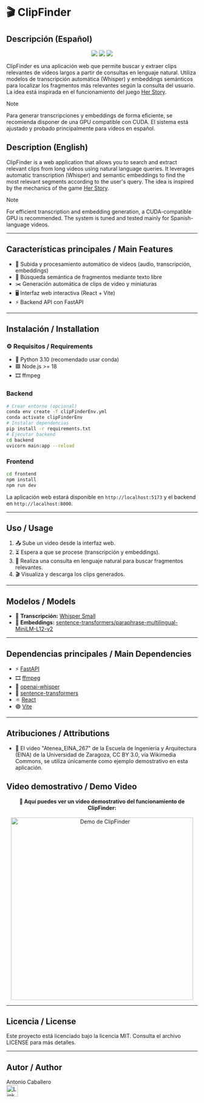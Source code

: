 
# 🎬 ClipFinder

## Descripción (Español)

<p align="center">
  <img src="https://img.shields.io/badge/Python-3.10-blue?logo=python" />
  <img src="https://img.shields.io/badge/Node.js-18+-green?logo=node.js" />
  <img src="https://img.shields.io/badge/License-MIT-yellow.svg" />
</p>

ClipFinder es una aplicación web que permite buscar y extraer clips relevantes de videos largos a partir de consultas en lenguaje natural. Utiliza modelos de transcripción automática (Whisper) y embeddings semánticos para localizar los fragmentos más relevantes según la consulta del usuario. La idea está inspirada en el funcionamiento del juego [Her Story](https://www.herstorygame.com/).

> [!NOTE]
> Para generar transcripciones y embeddings de forma eficiente, se recomienda disponer de una GPU compatible con CUDA. El sistema está ajustado y probado principalmente para vídeos en español.

## Description (English)
ClipFinder is a web application that allows you to search and extract relevant clips from long videos using natural language queries. It leverages automatic transcription (Whisper) and semantic embeddings to find the most relevant segments according to the user's query. The idea is inspired by the mechanics of the game [Her Story](https://www.herstorygame.com/).

 > [!NOTE]
> For efficient transcription and embedding generation, a CUDA-compatible GPU is recommended. The system is tuned and tested mainly for Spanish-language videos.

---

## Características principales / Main Features
- 🚀 Subida y procesamiento automático de videos (audio, transcripción, embeddings)
- 🔎 Búsqueda semántica de fragmentos mediante texto libre
- ✂️ Generación automática de clips de video y miniaturas
- 🖥️ Interfaz web interactiva (React + Vite)
- ⚡ Backend API con FastAPI

---

## Instalación / Installation


### ⚙️ Requisitos / Requirements
- 🐍 Python 3.10 (recomendado usar conda)
- 🟩 Node.js >= 18
- 🎞️ ffmpeg

### Backend
```bash
# Crear entorno (opcional)
conda env create -f clipFinderEnv.yml
conda activate clipFinderEnv
# Instalar dependencias
pip install -r requirements.txt
# Ejecutar backend
cd backend
uvicorn main:app --reload
```

### Frontend
```bash
cd frontend
npm install
npm run dev
```

La aplicación web estará disponible en `http://localhost:5173` y el backend en `http://localhost:8000`.

---

## Uso / Usage
1. 📤 Sube un video desde la interfaz web.
2. ⏳ Espera a que se procese (transcripción y embeddings).
3. 💬 Realiza una consulta en lenguaje natural para buscar fragmentos relevantes.
4. 🎬 Visualiza y descarga los clips generados.

---



## Modelos / Models
- 📝 **Transcripción:** [Whisper Small](https://huggingface.co/openai/whisper-small)
- 🧠 **Embeddings:** [sentence-transformers/paraphrase-multilingual-MiniLM-L12-v2](https://huggingface.co/sentence-transformers/paraphrase-multilingual-MiniLM-L12-v2)

---

## Dependencias principales / Main Dependencies
- ⚡ [FastAPI](https://fastapi.tiangolo.com/)
- 🎞️ [ffmpeg](https://ffmpeg.org/)
- 📝 [openai-whisper](https://github.com/openai/whisper)
- 🧠 [sentence-transformers](https://www.sbert.net/)
- ⚛️ [React](https://react.dev/)
- 🟣 [Vite](https://vitejs.dev/)

---

## Atribuciones / Attributions
- 🎥 El video "Atenea_EINA_267" de la Escuela de Ingeniería y Arquitectura (EINA) de la Universidad de Zaragoza, CC BY 3.0, vía Wikimedia Commons, se utiliza únicamente como ejemplo demostrativo en esta aplicación.


## Video demostrativo / Demo Video

<p align="center">
  <b>🎦 Aquí puedes ver un video demostrativo del funcionamiento de ClipFinder:</b><br><br>
  <a href="https://youtu.be/v4nJRlXDQG4" target="_blank">
    <img src="https://img.youtube.com/vi/v4nJRlXDQG4/0.jpg" alt="Demo de ClipFinder" width="480"/>
  </a>
</p>

---
## Licencia / License
Este proyecto está licenciado bajo la licencia MIT. Consulta el archivo LICENSE para más detalles.

---

## Autor / Author
Antonio Caballero  
[<img src="https://cdn.jsdelivr.net/gh/devicons/devicon/icons/linkedin/linkedin-original.svg" width="30" alt="LinkedIn"/>](https://www.linkedin.com/in/antoniocaballerocarrasco)
